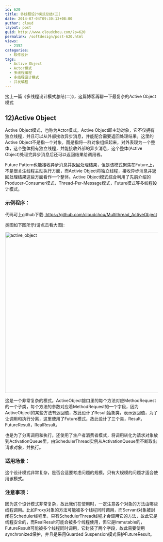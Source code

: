 ```yaml
---
id: 620
title: 多线程设计模式总结(三)
date: 2014-07-04T09:30:13+08:00
author: cloud
layout: post
guid: http://www.cloudchou.com/?p=620
permalink: /softdesign/post-620.html
views:
  - 2352
categories:
  - 软件设计
tags:
  - Active Object
  - Actor模式
  - 多线程编程
  - 多线程设计模式
  - 并发编程
---
```

<p>接上一篇《多线程设计模式总结(二)》，这篇博客再聊一下最复杂的Active Object模式</p> 

<h2>12)Active Object</h2>
<p>Active Object模式，也称为Actor模式。Active Object即主动对象，它不仅拥有独立线程，并且可以从外部接收异步消息，并能配合需要返回处理结果。这里的Active Object不是指一个对象，而是指将一群对象组织起来，对外表现为一个整体，这个整体拥有独立线程，并能接收外部的异步消息，这个整体(Active Object)处理完异步消息后还可以返回结果给调用者。</p>
<p>Future Pattern也能接收异步消息并返回处理结果，但是该模式聚焦在Future上，不是很关注线程主动执行方面，而Activie Object将独立线程，接收异步消息并返回处理结果这些方面看作一个整体。Active Object模式综合利用了先前介绍的Producer-Consumer模式，Thread-Per-Message模式，Future模式等多线程设计模式。</p>
<h3>示例程序：</h3>
<p>代码可上github下载:<a href="https://github.com/cloudchou/Multithread_ActiveObject" target="_blank"> https://github.com/cloudchou/Multithread_ActiveObject </a></p>
<p>类图如下图所示(请点击看大图):</p>
 <a href="http://www.cloudchou.com/wp-content/uploads/2014/07/active_object.png" target="_blank"><img src="http://www.cloudchou.com/wp-content/uploads/2014/07/active_object-1024x530.png" alt="active_object" width="1024" height="530" class="aligncenter size-large wp-image-623" /></a>
<p>这是一个非常复杂的模式，ActiveObject接口里的每个方法对应MethodRequest的一个子类，每个方法的参数对应着MethodRequest的一个字段，因为ActiveObject的某些方法有返回值，故此设计了Result抽象类，表示返回值，为了让调用和执行分离，这里使用了Future模式，故此设计了三个类，Result，FutureResult，RealResult。</p>
<p>也是为了分离调用和执行，还使用了生产者消费者模式，将调用转化为请求对象放到ActivationQueue里，由SchedulerThread实例从ActivationQueue里不断取出请求对象，并执行。</p>

<h3>适用场景：</h3>
<p>这个设计模式非常复杂，是否合适要考虑问题的规模，只有大规模的问题才适合使用该模式。</p>
<h3>注意事项：</h3>
<p>因为这个设计模式非常复杂，故此我们在使用时，一定注意各个对象的方法由哪些线程调用。比如Proxy对象的方法可能被多个线程同时调用，而Servant对象被封闭在Scheduler线程里，只有SchedulerThread线程才会调用它的方法，故此它是线程安全的，而RealResult可能会被多个线程使用，但它是Immutable的，FutureResult可能被多个线程同时调用，它封装了两个字段，故此需要使用synchronized保护，并且是采用Guarded Suspension模式保护FutureResult。</p>
 
